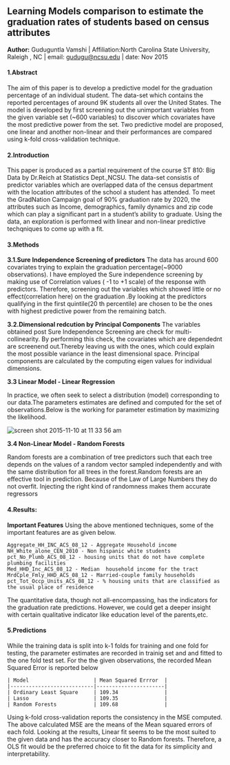 ## Learning Models comparison to estimate the graduation rates of students based on census attributes
**Author:** Guduguntla Vamshi
| Affiliation:North Carolina State University, Raleigh , NC
| email: gudugu@ncsu.edu
| date: Nov 2015

#### 1.Abstract
The aim of this paper is to develop a predictive model for the graduation percentage of an individual student. The data-set which contains the reported percentages of around 9K students all over the United States. The model is developed by first screening out the unimportant variables from the given variable set (~600 variables) to discover which covariates have the most predictive power from the set. Two predictive model are proposed, one linear and another non-linear and their performances are compared using k-fold cross-validation technique.

#### 2.Introduction
This paper is produced as a partial requirement of the course ST 810: Big Data by Dr.Reich at Statistics Dept.,NCSU. The data-set consistis of predictor variables which are overlapped data of the census department with the location attributes of the school a student has attended. To meet the GradNation Campaign goal of 90% graduation rate by 2020, the attributes such as  Income, demographics, family dynamics and zip code which can play a significant part in a student’s ability to graduate. Using the data, an exploration is performed with linear and non-linear predictive techqniques to come up with a fit.

#### 3.Methods

**3.1.Sure Independence Screening of predictors**
The data has around 600 covariates trying to explain the graduation percentage(~9000 observations). I have employed the Sure independence screening by making use of Correlation values ( -1 to +1 scale) of the response with predictors. Therefore, screening out the variables which showed little or no effect(correlation here) on the graduation .By looking at the predictors qualifying in the first quintile(20 th percentile) are chosen to be the ones with highest predictive power from the remaining batch.

**3.2.Dimensional redcution by Principal Components**
The variables obtained post Sure Independence Screening are check for multi-collinearity. By performing this check, the covariates which are dependednt are screenend out.Thereby leaving us with the ones, which could explain the most possible variance in the least dimensional space. Principal components are calculated by the computing eigen values for individual dimensions.

**3.3 Linear Model - Linear Regression**

In practice, we often seek to select a distribution (model) corresponding to our data.The parameters estimates are defined and computed for the set of observations.Below is the working for parameter estimation by  maximizing the likelihood.

![screen shot 2015-11-10 at 11 33 56 am](https://cloud.githubusercontent.com/assets/10588000/11068381/ff74f56a-879e-11e5-8edb-b61db0deab40.png)

**3.4 Non-Linear Model - Random Forests**

Random forests are a combination of tree predictors such that each tree depends on the values of a random vector sampled independently and with the same distribution for all trees in the forest.Random forests are an effective tool in prediction. Because of the Law of Large Numbers they do not overfit. Injecting the right kind of randomness makes them accurate regressors

#### 4.Results:
**Important Features**
Using the above mentioned techniques, some of the important features are as given below. 

```
Aggregate_HH_INC_ACS_08_12 - Aggregate Household income
NH_White_alone_CEN_2010 - Non hispanic white students
pct_No_Plumb_ACS_08_12 - housing units that do not have complete plumbing facilities
Med_HHD_Inc_ACS_08_12 - Median  household income for the tract
MrdCple_Fmly_HHD_ACS_08_12 - Married-couple family households
pct_Tot_Occp_Units_ACS_08_12 - % housing units that are classified as the usual place of residence 
```
The quantitative data, though not all-encompassing, has the indicators for the graduation rate predictions. However, we could get a deeper insight with certain qualitative indicator like education level of the parents,etc.

#### 5.Predictions

While the training data is split into k-1 folds for training and one fold  for testing, the parameter estimates are recorded in trainig set and and fitted to the one fold test set. For the the given observations, the recorded Mean Squared Error is reported below
```
| Model                     | Mean Squared Errror  |
|---------------------------|----------------------|
| Ordinary Least Square     | 109.34               |
| Lasso                     | 109.35               |
| Random Forests            | 109.68               |
```

Using k-fold cross-validation reports the consistency in the MSE computed. The above calculated MSE are the means of the Mean squared errors of each fold. Looking at the results, Linear fit seems to be the most suited to the given data and has the accuracy closer to Random forests. Therefore, a OLS fit would be the preferred choice to fit the data for its simplicity and interpretability.
